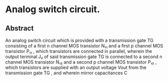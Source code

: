 # Analog switch circuit.

## Abstract
An analog switch circuit which is provided with a transmission gate TG consisting of a first n channel MOS transistor N₁₁ and a first p channel MOS transistor P₁₁ , which transistors are connected in parallel, wherein the output terminal J₂ of said transmission gate TG is connected to a second n channel MOS transistor N₁₂ and a second p channel MOS transistor P₁₂ , which transistors are supplied with an output voltage Vout from the transmission gate TG , and wherein mirror capacitances C